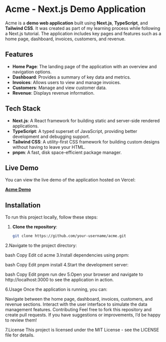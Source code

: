 # **Acme - Next.js Demo Application**

Acme is a **demo web application** built using **Next.js**, **TypeScript**, and **Tailwind CSS**. It was created as part of my learning process while following a Next.js tutorial. The application includes key pages and features such as a home page, dashboard, invoices, customers, and revenue.

## **Features**
- **Home Page**: The landing page of the application with an overview and navigation options.
- **Dashboard**: Provides a summary of key data and metrics.
- **Invoices**: Allows users to view and manage invoices.
- **Customers**: Manage and view customer data.
- **Revenue**: Displays revenue information.

## **Tech Stack**
- **Next.js**: A React framework for building static and server-side rendered applications.
- **TypeScript**: A typed superset of JavaScript, providing better development and debugging support.
- **Tailwind CSS**: A utility-first CSS framework for building custom designs without having to leave your HTML.
- **pnpm**: A fast, disk space-efficient package manager.

## **Live Demo**
You can view the live demo of the application hosted on Vercel:

[**Acme Demo**](https://acme-nruc-6yglm2j3q-aditya-pandeys-projects-08723d2f.vercel.app)

## **Installation**

To run this project locally, follow these steps:

1. **Clone the repository**:
   ```bash
   git clone https://github.com/your-username/acme.git
2.Navigate to the project directory:

bash
Copy
Edit
cd acme
3.Install dependencies using pnpm:

bash
Copy
Edit
pnpm install
4.Start the development server:

bash
Copy
Edit
pnpm run dev
5.Open your browser and navigate to http://localhost:3000 to see the application in action.

6.Usage
Once the application is running, you can:

Navigate between the home page, dashboard, invoices, customers, and revenue sections.
Interact with the user interface to simulate the data management features.
Contributing
Feel free to fork this repository and create pull requests. If you have suggestions or improvements, I’d be happy to review them!

7.License
This project is licensed under the MIT License - see the LICENSE file for details.


